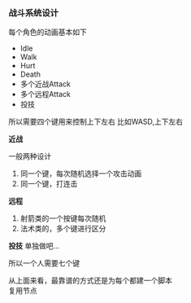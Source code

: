 ### 战斗系统设计
每个角色的动画基本如下
- Idle
- Walk
- Hurt
- Death
- 多个近战Attack
- 多个远程Attack
- 投技  

所以需要四个键用来控制上下左右  比如WASD,上下左右

**近战**

一般两种设计  
1. 同一个键，每次随机选择一个攻击动画
2. 同一个键，打连击

**远程**
1. 射箭类的一个按键每次随机
1. 法术类的，多个键进行区分

**投技**
单独做吧...

所以一个人需要七个键

从上面来看，最靠谱的方式还是为每个都建一个脚本  
复用节点